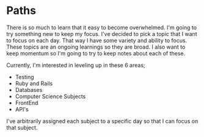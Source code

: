 # Paths

There is so much to learn that it easy to become overwhelmed. I'm going to try something new to keep my focus. I've decided to pick a topic that I want to focus on each day. That way I have some variety and ability to focus. These topics are an ongoing learnings so they are broad. I also want to keep momentum so I'm going to try to keep notes about each of these.

Currently, I'm interested in leveling up in these 6 areas;

- Testing
- Ruby and Rails
- Databases
- Computer Science Subjects
- FrontEnd
- API's

I've arbitrarily assigned each subject to a specific day so that I can focus on that subject.
